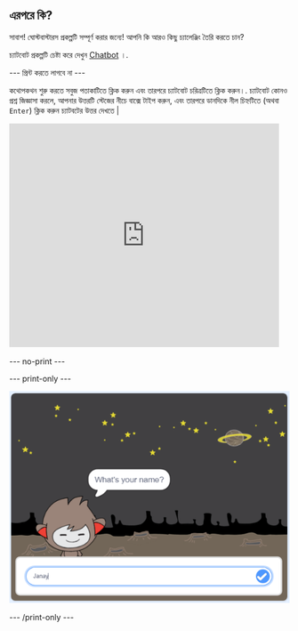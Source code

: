 ## এরপরে কি?

সাবাশ! ঘোস্টবাস্টারস প্রকল্পটি সম্পূর্ণ করার জন্যে! আপনি কি আরও কিছু চ্যালেঞ্জিং তৈরি করতে চান?

চ্যাটবোট প্রকল্পটি চেষ্টা করে দেখুন [Chatbot](https://projects.raspberrypi.org/en/projects/chatbot?utm_source=pathway&utm_medium=whatnext&utm_campaign=projects) ।.

\--- প্রিন্ট করতে লাগবে না \---

কথোপকথন শুরু করতে সবুজ পতাকাটিতে ক্লিক করুন এবং তারপরে চ্যাটবোট চরিত্রটিতে ক্লিক করুন।. চ্যাটবোট কোনও প্রশ্ন জিজ্ঞাসা করলে, আপনার উত্তরটি স্টেজের নীচে বাক্সে টাইপ করুন, এবং তারপরে ডানদিকে নীল চিহ্নটিতে (অথবা `Enter`) ক্লিক করুন চ্যাটবটের উত্তর দেখতে |

<div class="scratch-preview">
  <iframe allowtransparency="true" width="485" height="402" src="https://scratch.mit.edu/projects/embed/248864190/?autostart=false" 
  frameborder="0" scrolling="no"></iframe>
</div>

\--- no-print \---

\--- print-only \---

![সমাপ্ত প্রকল্প](images/chatbot-preview.png)

\--- /print-only \---